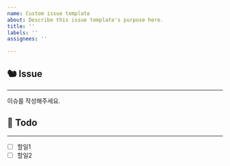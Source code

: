 ```yaml
---
name: Custom issue template
about: Describe this issue template's purpose here.
title: ''
labels: ''
assignees: ''

---
```


## 🐿️ Issue
---
이슈를 작성해주세요.
<br/>

## 🥐 Todo
---
- [ ] 할일1
- [ ] 할일2